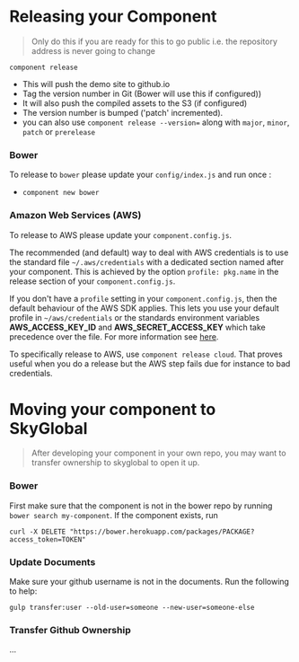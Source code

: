 # Releasing your Component

 > Only do this if you are ready for this to go public i.e. the repository address is never going to change

`component release`

   * This will push the demo site to github.io 
   * Tag the version number in Git (Bower will use this if configured))
   * It will also push the compiled assets to the S3 (if configured)
   * The version number is bumped ('patch' incremented). 
   * you can also use `component release --version=` along with `major`, `minor`, `patch` or `prerelease`

### Bower

To release to `bower` please update your `config/index.js` and run once :

 * `component new bower`
 
### Amazon Web Services (AWS)

To release to AWS please update your `component.config.js`.

The recommended (and default) way to deal with AWS credentials is to
use the standard file `~/.aws/credentials` with a dedicated section
named after your component. This is achieved by the option `profile:
pkg.name` in the release section of your `component.config.js`.

If you don't have a `profile` setting in your `component.config.js`,
then the default behaviour of the AWS SDK applies. This lets you use
your default profile in `~/aws/credentials` or the standards
environment variables **AWS_ACCESS_KEY_ID** and
**AWS_SECRET_ACCESS_KEY** which take precedence over the file. For
more information see
[here](http://blogs.aws.amazon.com/security/post/Tx3D6U6WSFGOK2H/A-New-and-Standardized-Way-to-Manage-Credentials-in-the-AWS-SDKs#).

To specifically release to AWS, use `component release cloud`. That
proves useful when you do a release but the AWS step fails due for
instance to bad credentials.

# Moving your component to SkyGlobal

> After developing your component in your own repo, you may want to transfer ownership to skyglobal to open it up.

### Bower

First make sure that the component is not in the bower repo by running `bower search my-component`.
If the component exists, run

```
curl -X DELETE "https://bower.herokuapp.com/packages/PACKAGE?access_token=TOKEN"
```

### Update Documents

Make sure your github username is not in the documents. Run the following to help:

`gulp transfer:user --old-user=someone --new-user=someone-else`

### Transfer Github Ownership

...
